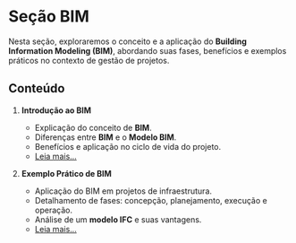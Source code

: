 # **Seção BIM**

Nesta seção, exploraremos o conceito e a aplicação do **Building Information Modeling (BIM)**, abordando suas fases, benefícios e exemplos práticos no contexto de gestão de projetos.

## **Conteúdo**  

1. **Introdução ao BIM**  
   - Explicação do conceito de **BIM**.  
   - Diferenças entre **BIM** e o **Modelo BIM**.  
   - Benefícios e aplicação no ciclo de vida do projeto.  
   - [Leia mais...](BIM/BIM.md)

2. **Exemplo Prático de BIM**  
   - Aplicação do BIM em projetos de infraestrutura.  
   - Detalhamento de fases: concepção, planejamento, execução e operação.  
   - Análise de um **modelo IFC** e suas vantagens.  
   - [Leia mais...](BIM/BIM-exemplo.md)

